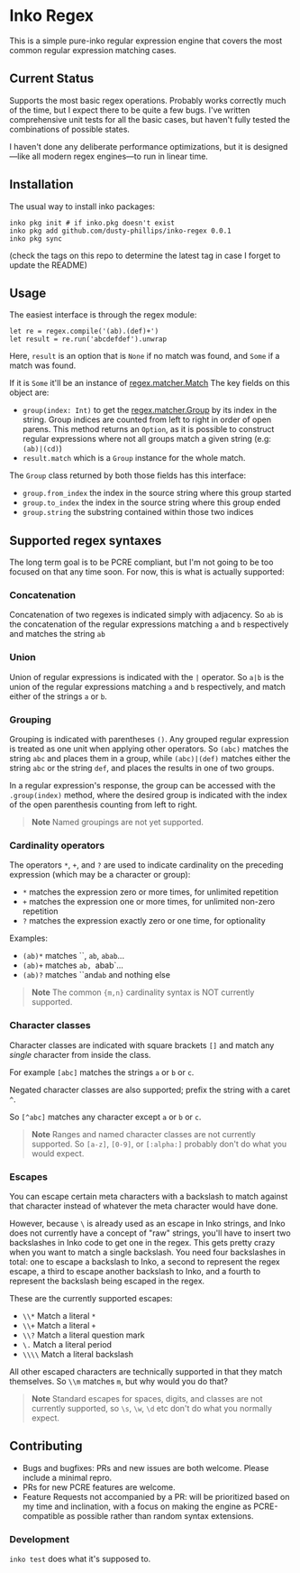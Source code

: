 # Inko Regex

This is a simple pure-inko regular expression engine that covers the most common
regular expression matching cases.

## Current Status

Supports the most basic regex operations. Probably works correctly
much of the time, but I expect there to be quite a few bugs. I've
written comprehensive unit tests for all the basic cases, but haven't
fully tested the combinations of possible states.

I haven't done any deliberate performance optimizations, but it is designed—like all modern regex
engines—to run in linear time.

## Installation

The usual way to install inko packages:

```
inko pkg init # if inko.pkg doesn't exist
inko pkg add github.com/dusty-phillips/inko-regex 0.0.1
inko pkg sync
```

(check the tags on this repo to determine the latest tag in case I forget to update the README)

## Usage

The easiest interface is through the regex module:

```
let re = regex.compile('(ab).(def)+')
let result = re.run('abcdefdef').unwrap
```

Here, `result` is an option that is `None` if no match was found, and `Some` if a match was found.

If it is `Some` it'll be an instance of [regex.matcher.Match](blob/main/src/regex/matcher.inko#L82)
The key fields on this object are:

- `group(index: Int)` to get the [regex.matcher.Group](blob/main/src/regex/matcher.inko#L5) by its index
  in the string. Group indices are counted from left to right in order of open parens. This method
  returns an `Option`, as it is possible to construct regular expressions where not all groups match a given
  string (e.g: `(ab)|(cd)`)
- `result.match` which is a `Group` instance for the whole match.

The `Group` class returned by both those fields has this interface:

- `group.from_index` the index in the source string where this group started
- `group.to_index` the index in the source string where this group ended
- `group.string` the substring contained within those two indices

## Supported regex syntaxes

The long term goal is to be PCRE compliant, but I'm not going to be too focused on that
any time soon. For now, this is what is actually supported:

### Concatenation

Concatenation of two regexes is indicated simply with adjacency. So `ab` is the concatenation of
the regular expressions matching `a` and `b` respectively and matches the string `ab`

### Union

Union of regular expressions is indicated with the `|` operator. So `a|b` is the union
of the regular expressions matching `a` and `b` respectively, and match either of the strings `a` or `b`.

### Grouping

Grouping is indicated with parentheses `()`. Any grouped regular expression is treated as one
unit when applying other operators. So `(abc)` matches the string `abc` and places them
in a group, while `(abc)|(def)` matches either the string `abc` or the string `def`, and places
the results in one of two groups.

In a regular expression's response, the group can be accessed with the `.group(index)` method,
where the desired group is indicated with the index of the open parenthesis counting from left to right.

> **Note**
> Named groupings are not yet supported.

### Cardinality operators

The operators `*`, `+`, and `?` are used to indicate cardinality on the preceding expression
(which may be a character or group):

- `*` matches the expression zero or more times, for unlimited repetition
- `+` matches the expression one or more times, for unlimited non-zero repetition
- `?` matches the expression exactly zero or one time, for optionality

Examples:

- `(ab)*` matches ``, `ab`, `abab`...
- `(ab)+` matches `ab, `abab`...
- `(ab)?` matches ``and`ab` and nothing else

> **Note**
> The common `{m,n}` cardinality syntax is NOT currently supported.

### Character classes

Character classes are indicated with square brackets `[]` and match any _single_ character
from inside the class.

For example `[abc]` matches the strings `a` or `b` or `c`.

Negated character classes are also supported; prefix the string with a caret `^`.

So `[^abc]` matches any character except `a` or `b` or `c`.

> **Note**
> Ranges and named character classes are not currently supported. So `[a-z]`, `[0-9]`, or `[:alpha:]`
> probably don't do what you would expect.

### Escapes

You can escape certain meta characters with a backslash to match against that character
instead of whatever the meta character would have done.

However, because `\` is already used as an escape in Inko strings, and Inko does not currently
have a concept of "raw" strings, you'll have to insert two backslashes in Inko code to get
one in the regex. This gets pretty crazy when you want to match a single backslash. You need
four backslashes in total: one to escape a backslash to Inko, a second to represent the regex
escape, a third to escape another backslash to Inko, and a fourth to represent the backslash
being escaped in the regex.

These are the currently supported escapes:

- `\\*` Match a literal `*`
- `\\+` Match a literal `+`
- `\\?` Match a literal question mark
- `\.` Match a literal period
- `\\\\` Match a literal backslash

All other escaped characters are technically supported in that they match themselves.
So `\\m` matches `m`, but why would you do that?

> **Note**
> Standard escapes for spaces, digits, and classes are not currently supported, so `\s`, `\w`, `\d`
> etc don't do what you normally expect.

## Contributing

- Bugs and bugfixes: PRs and new issues are both welcome. Please include a minimal repro.
- PRs for new PCRE features are welcome.
- Feature Requests not accompanied by a PR: will be prioritized based on my time and inclination, with a focus on making the engine as PCRE-compatible as possible rather than random syntax extensions.

### Development

`inko test` does what it's supposed to.
